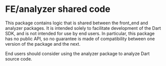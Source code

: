 # FE/analyzer shared code

This package contains logic that is shared between the front_end and
analyzer packages.  It is intended solely to facilitate development of
the Dart SDK, and is not intended for use by end users.  In
particular, this package has no public API, so no guarantee is made of
compatibility between one version of the package and the next.

End users should consider using the analyzer package to analyze Dart
source code.
